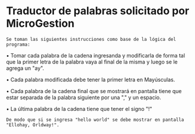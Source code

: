 # Traductor de palabras solicitado por MicroGestion

`Se toman las siguientes instrucciones como base de la lógica del programa:`

• Tomar cada palabra de la cadena ingresanda y modificarla de forma tal que la primer letra de la palabra vaya al final de la misma y luego se le agrega un "ay".

• Cada palabra modificada debe tener la primer letra en Mayúsculas.

• Cada palabra de la cadena final que se mostrará en pantalla tiene que estar separada de la palabra siguiente por una "," y un espacio.

• La última palabra de la cadena tiene que tener el signo "!"

`De modo que si se ingresa "hello world" se debe mostrar en pantalla "Ellohay, Orldway!".`
